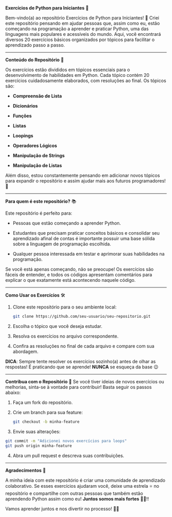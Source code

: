 **Exercícios de Python para Iniciantes** 🐍 

Bem-vindo(a) ao repositório Exercícios de Python para Iniciantes! 🎉 Criei este repositório pensando em ajudar pessoas que, assim como eu, estão começando na programação a aprender e praticar Python, uma das linguagens mais populares e acessíveis do mundo. Aqui, você encontrará diversos 20 exercícios básicos organizados por tópicos para facilitar o aprendizado passo a passo.

---------------------------------------------------------------------------------------------------------------------------------------------------------------------------------------------------------------

**Conteúdo do Repositório** 📝 

Os exercícios estão divididos em tópicos essenciais para o desenvolvimento de habilidades em Python. Cada tópico contém 20 exercícios cuidadosamente elaborados, com resoluções ao final. Os tópicos são:

- **Compreensão de Lista**

- **Dicionários**

- **Funções**

- **Listas**

- **Loopings**

- **Operadores Lógicos**

- **Manipulação de Strings**

- **Manipulação de Listas**

Além disso, estou constantemente pensando em adicionar novos tópicos para expandir o repositório e assim ajudar mais aos futuros programadores! 🚀

---------------------------------------------------------------------------------------------------------------------------------------------------------------------------------------------------------------

**Para quem é este repositório?** 📚 

Este repositório é perfeito para:

- Pessoas que estão começando a aprender Python.

- Estudantes que precisam praticar conceitos básicos e consolidar seu aprendizado afinal de contas é importante possuir uma base sólida sobre a linguagem de programação escolhida.

- Qualquer pessoa interessada em testar e aprimorar suas habilidades na programação.

Se você está apenas começando, não se preocupe! Os exercícios são fáceis de entender, e todos os códigos apresentam comentários para explicar o que exatamente está acontecendo naquele código.

---------------------------------------------------------------------------------------------------------------------------------------------------------------------------------------------------------------

**Como Usar os Exercícios** 🛠️ 

1. Clone este repositório para o seu ambiente local:
   ```bash
   git clone https://github.com/seu-usuario/seu-repositorio.git

2. Escolha o tópico que você deseja estudar.

3. Resolva os exercícios no arquivo correspondente.

4. Confira as resoluções no final de cada arquivo e compare com sua abordagem.

**DICA**: Sempre tente resolver os exercícios sozinho(a) antes de olhar as respostas! É praticando que se aprende! **NUNCA** se esqueça da base 😉

---------------------------------------------------------------------------------------------------------------------------------------------------------------------------------------------------------------

**Contribua com o Repositório** 🌟 
Se você tiver ideias de novos exercícios ou melhorias, sinta-se à vontade para contribuir! Basta seguir os passos abaixo:

1. Faça um fork do repositório.


2. Crie um branch para sua feature:
   ```bash
   git checkout -b minha-feature


3. Envie suas alterações:

```bash
git commit -m "Adicionei novos exercícios para loops"
git push origin minha-feature
```

4. Abra um pull request e descreva suas contribuições.

---------------------------------------------------------------------------------------------------------------------------------------------------------------------------------------------------------------

**Agradecimentos** 🙌 

A minha ideia com este repositório é criar uma comunidade de aprendizado colaborativo. Se esses exercícios ajudaram você, deixe uma estrela ⭐ no repositório e compartilhe com outras pessoas que também estão aprendendo Python assim como eu! **Juntos somos mais fortes** 💪🏻!!

Vamos aprender juntos e nos divertir no processo! 🐍✨
